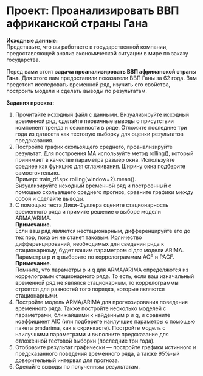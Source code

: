 # **Проект: Проанализировать ВВП африканской страны Гана**

**Исходные данные:**<br>
Представьте, что вы работаете в государственной компании, предоставляющей анализ экономической ситуации в мире по заказу государства.

Перед вами стоит **задача проанализировать ВВП африканской страны Гана**. Для этого вам предоставили показатели ВВП Ганы за 62 года. Вам предстоит исследовать временной ряд, изучить его свойства, построить модели и сделать выводы по результатам.

**Задания проекта:**<br>
1. Прочитайте исходный файл с данными. Визуализируйте исходный временной ряд, сделайте первичные выводы о присутствии компонент тренда и сезонности в ряде.
Отложите последние три года из датасета как тестовую выборку для оценки результатов предсказания.
2. Постройте график скользящего среднего, проанализируйте результат. Для построения MA используйте метод rolling(), который принимает в качестве параметра размер окна. Используйте среднее как функцию для сглаживания. Ширину окна подберите самостоятельно.<br>
Пример: train_df.spx.rolling(window=2).mean().<br>
Визуализируйте исходный временной ряд и построенный с помощью скользящего среднего прогноз, сравните графики между собой и сделайте выводы.
3. С помощью теста Дики-Фуллера оцените стационарность временного ряда и примите решение о выборе модели ARMA/ARIMA.<br>
**Примечание.** <br>
Если ваш ряд является нестационарным, дифференцируйте его до тех пор, пока он не станет таковым. Количество дифференцирований, необходимых для сведения ряда к стационарному, будет вашим параметром d для модели ARIMA.<br>
Параметры p и q выберите по коррелограммам ACF и PACF.<br>
**Примечание.** <br>
Помните, что параметры p и q для ARMA/ARIMA определяются из коррелограмм стационарного ряда. То есть, если ваш изначальный временной ряд не являлся стационарным, то коррелограммы строятся для разностей того порядка, которые являются стационарными.<br>
4. Постройте модель ARMA/ARIMA для прогнозирования поведения временного ряда.
Также постройте несколько моделей с параметрами, ближайшими к найденным p и q, и сравните коэффициент AIC (или подберите наилучшие параметры с помощью пакета pmdarima, как в скринкасте).
Постройте модель с наилучшими параметрами и выполните предсказание для отложенной тестовой выборки (последние три года).
5. Отобразите результат графически — постройте графики истинного и предсказанного поведения временного ряда, а также 95%-ый доверительный интервал для прогноза.
6. Сделайте выводы по полученным результатам.